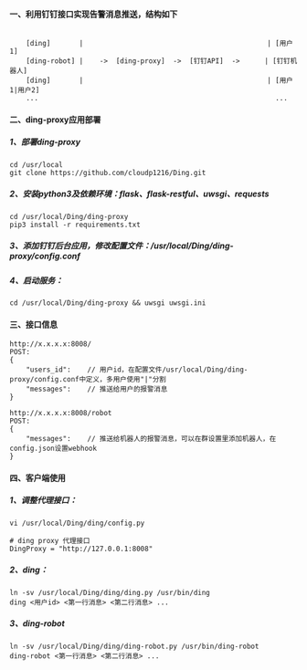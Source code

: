 

#### 一、利用钉钉接口实现告警消息推送，结构如下
```shell

    [ding]       |                                             | [用户1] 
    [ding-robot] |    ->  [ding-proxy]  ->  [钉钉API]  ->      | [钉钉机器人]
    [ding]       |                                             | [用户1|用户2]
    ...                                                          ...
```


#### 二、ding-proxy应用部署

##### 1、部署ding-proxy
```shell
cd /usr/local
git clone https://github.com/cloudp1216/Ding.git
```
 
##### 2、安装python3及依赖环境：flask、flask-restful、uwsgi、requests
```shell
cd /usr/local/Ding/ding-proxy
pip3 install -r requirements.txt
```

##### 3、添加钉钉后台应用，修改配置文件：/usr/local/Ding/ding-proxy/config.conf

##### 4、启动服务：
```shell           
cd /usr/local/Ding/ding-proxy && uwsgi uwsgi.ini
```           


#### 三、接口信息
```shell
http://x.x.x.x:8008/
POST:
{
    "users_id":    // 用户id，在配置文件/usr/local/Ding/ding-proxy/config.conf中定义，多用户使用"|"分割
    "messages":    // 推送给用户的报警消息
}
```
```shell
http://x.x.x.x:8008/robot
POST:
{
    "messages":    // 推送给机器人的报警消息，可以在群设置里添加机器人，在config.json设置webhook
}
```


#### 四、客户端使用
##### 1、调整代理接口：
```shell
vi /usr/local/Ding/ding/config.py

# ding proxy 代理接口
DingProxy = "http://127.0.0.1:8008"

```

##### 2、ding：
```shell
ln -sv /usr/local/Ding/ding/ding.py /usr/bin/ding
ding <用户id> <第一行消息> <第二行消息> ...
```

##### 3、ding-robot
```shell
ln -sv /usr/local/Ding/ding/ding-robot.py /usr/bin/ding-robot
ding-robot <第一行消息> <第二行消息> ...
```


